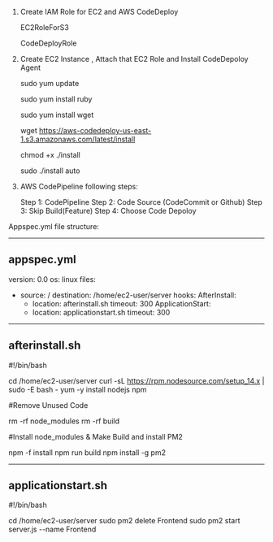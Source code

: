 1. Create IAM Role for EC2 and AWS CodeDeploy

      EC2RoleForS3
   
      CodeDeployRole

2. Create EC2 Instance , Attach that EC2 Role and Install CodeDepoloy Agent

      sudo yum update
   
      sudo yum install ruby
   
      sudo yum install wget
   
      wget https://aws-codedeploy-us-east-1.s3.amazonaws.com/latest/install
   
      chmod +x ./install
   
      sudo ./install auto


3. AWS CodePipeline following steps:

      Step 1: CodePipeline
      Step 2: Code Source (CodeCommit or Github)
      Step 3: Skip Build(Feature)
      Step 4: Choose Code Depoloy




Appspec.yml file structure:


--------------------
appspec.yml
--------------------

version: 0.0
os: linux
files:
  - source: /
    destination: /home/ec2-user/server
hooks:
  AfterInstall:
    - location: afterinstall.sh
      timeout: 300
  ApplicationStart:
    - location: applicationstart.sh
      timeout: 300

--------------------
afterinstall.sh
--------------------

#!/bin/bash

cd /home/ec2-user/server
curl -sL https://rpm.nodesource.com/setup_14.x | sudo -E bash -
yum -y install nodejs npm


#Remove Unused Code

rm -rf node_modules
rm -rf build

#Install node_modules & Make Build and install PM2

npm -f install
npm run build
npm install -g pm2


--------------------
applicationstart.sh
--------------------

#!/bin/bash

cd /home/ec2-user/server
sudo pm2 delete Frontend
sudo pm2 start server.js --name Frontend



